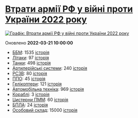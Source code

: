 # [Втрати армії РФ у війні проти України 2022 року](https://uadata.net/ukraine-russia-war-2022)
[![Графік: Втрати армії РФ у війні проти України 2022 року](https://uadata.net/screen?457738&u=%2Fukraine-russia-war-2022)](https://uadata.net/ukraine-russia-war-2022)

Оновлено **2022-03-21 10:00:00**

- [ББМ](https://uadata.net/ukraine-russia-war-2022/bbm): 1535 [історія](/ukraine-russia-war-2022/bbm.md)
- [Літаки](https://uadata.net/ukraine-russia-war-2022/planes): 97 [історія](/ukraine-russia-war-2022/planes.md)
- [Танки](https://uadata.net/ukraine-russia-war-2022/tanks): 498 [історія](/ukraine-russia-war-2022/tanks.md)
- [Артилерійські системи](https://uadata.net/ukraine-russia-war-2022/artilery): 240 [історія](/ukraine-russia-war-2022/artilery.md)
- [РСЗВ](https://uadata.net/ukraine-russia-war-2022/rszv): 80 [історія](/ukraine-russia-war-2022/rszv.md)
- [ППО](https://uadata.net/ukraine-russia-war-2022/ppo): 45 [історія](/ukraine-russia-war-2022/ppo.md)
- [Гелікоптери](https://uadata.net/ukraine-russia-war-2022/helicopters): 121 [історія](/ukraine-russia-war-2022/helicopters.md)
- [Автомобільна техніка](https://uadata.net/ukraine-russia-war-2022/auto): 969 [історія](/ukraine-russia-war-2022/auto.md)
- [Кораблі](https://uadata.net/ukraine-russia-war-2022/ships): 3 [історія](/ukraine-russia-war-2022/ships.md)
- [Цистерни ПММ](https://uadata.net/ukraine-russia-war-2022/pmm): 60 [історія](/ukraine-russia-war-2022/pmm.md)
- [БПЛА](https://uadata.net/ukraine-russia-war-2022/bpla): 24 [історія](/ukraine-russia-war-2022/bpla.md)
- [Особовий склад](https://uadata.net/ukraine-russia-war-2022/people): 15000 [історія](/ukraine-russia-war-2022/people.md)
